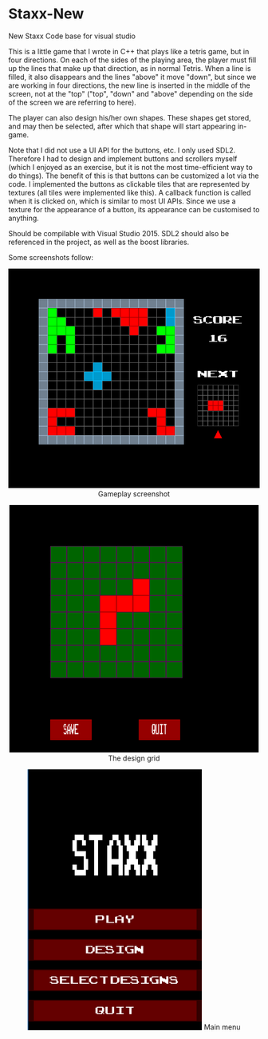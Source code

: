 # Staxx-New
New Staxx Code base for visual studio

This is a little game that I wrote in C++ that plays like a tetris game, but in four directions. On each of the sides of the playing area, the player must fill up the lines that make up that direction, as in normal Tetris. When a line is filled, it also disappears and the lines "above" it move "down", but since we are working in four directions, the new line is inserted in the middle of the screen, not at the "top" ("top", "down" and "above" depending on the side of the screen we are referring to here).

The player can also design his/her own shapes. These shapes get stored, and may then be selected, after which that shape will start appearing in-game.

Note that I did not use a UI API for the buttons, etc. I only used SDL2. Therefore I had to design and implement buttons and scrollers myself (which I enjoyed as an exercise, but it is not the most time-efficient way to do things). The benefit of this is that buttons can be customized a lot via the code. I implemented the buttons as clickable tiles that are represented by textures (all tiles were implemented like this). A callback function is called when it is clicked on, which is similar to most UI APIs. Since we use a texture for the appearance of a button, its appearance can be customised to anything.

Should be compilable with Visual Studio 2015. SDL2 should also be referenced in the project, as well as the boost libraries.

Some screenshots follow:

<p align="center">
<img src="Game.png" width="650">
Gameplay screenshot
</p>

<p align="center">
<img src="Design.png" width="500">
The design grid
</p>

<p align="center">
<img src="MainMenu.png" width="350">
Main menu
</p>